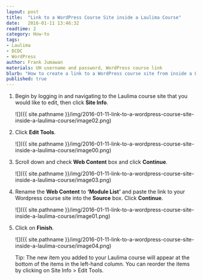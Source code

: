 ```yaml
---
layout: post
title:  "Link to a WordPress Course Site inside a Laulima Course"
date:   2016-01-11 13:46:32
readtime: 2
category: How-to
tags:
- Laulima
- DCDC
- WordPress
author: Frank Jumawan
materials: UH username and password, WordPress course link
blurb: "How to create a link to a WordPress course site from inside a Laulima course."
published: true
---
```


1. Begin by logging in and navigating to the Laulima course site that you would like to edit, then click **Site Info**.

    ![]({{ site.pathname }}/img/2016-01-11-link-to-a-wordpress-course-site-inside-a-laulima-course/image02.png)

2. Click **Edit Tools**.

    ![]({{ site.pathname }}/img/2016-01-11-link-to-a-wordpress-course-site-inside-a-laulima-course/image00.png)

3. Scroll down and check **Web Content** box and click **Continue**.

    ![]({{ site.pathname }}/img/2016-01-11-link-to-a-wordpress-course-site-inside-a-laulima-course/image03.png)

4. Rename the **Web Content** to **‘Module List’** and paste the link to your Wordpress course site into the **Source** box. Click **Continue**.

    ![]({{ site.pathname }}/img/2016-01-11-link-to-a-wordpress-course-site-inside-a-laulima-course/image01.png)

5. Click on **Finish**.

    ![]({{ site.pathname }}/img/2016-01-11-link-to-a-wordpress-course-site-inside-a-laulima-course/image04.png)

    Tip: The new item you added to your Laulima course will appear at the bottom of the items in the left-hand column. You can reorder the items by clicking on Site Info > Edit Tools.
